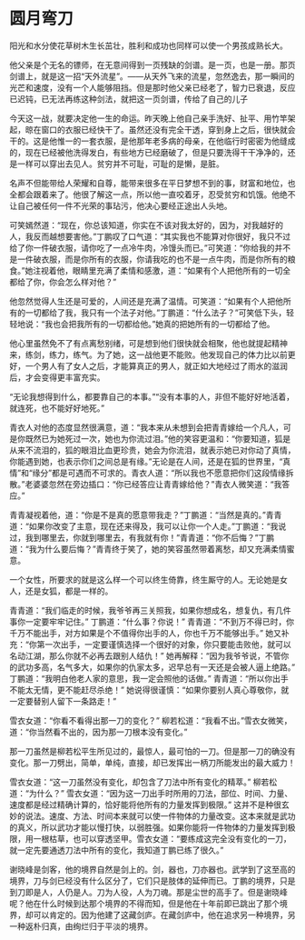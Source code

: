 # 圆月弯刀

阳光和水分使花草树木生长茁壮，胜利和成功也同样可以使一个男孩成熟长大。

他父亲是个无名的镖师，在无意间得到一页残缺的剑谱。是一页，也是一册。那页剑谱上，就是这一招“天外流星”。——从天外飞来的流星，忽然逸去，那一瞬间的光芒和速度，没有一个人能够阻挡。但是那时他父亲已经老了，智力已衰退，反应已迟钝，已无法再练这种剑法，就把这一页剑谱，传给了自己的儿子

今天这一战，就要决定他一生的命运。昨天晚上他自己亲手洗好、扯平、用竹竿架起，晾在窗口的衣服已经快干了。虽然还没有完全干透，穿到身上之后，很快就会干的。这是他惟一的一套衣服，是他那年老多病的母亲，在他临行时密密为他缝成的，现在已经被他洗得发白，有些地方已经磨破了，但是只要洗得干干净净的，还是一样可以穿出去见人。贫穷并不可耻，可耻的是懒，是脏。

名声不但能带给人荣耀和自尊，能带来很多在平日梦想不到的事，财富和地位，也全都会跟着来了。他很了解这一点，所以他一直咬着牙，忍受贫穷和饥饿。他绝不让自己被任何一件不光荣的事玷污，他决心要经正途出人头地。

可笑嫣然道：“现在，你总该知道，你实在不该对我太好的，因为，对我越好的人，我反而越想要害他。”丁鹏叹了口气道：“其实我也不能算对你很好，我只不过给了你一件破衣服，请你吃了一点冷牛肉，冷馒头而已。”可笑道：“你给我的并不是一件破衣服，而是你所有的衣服，你请我吃的也不是一点牛肉，而是你所有的粮食。”她注视着他，眼睛里充满了柔情和感激，道：“如果有个人把他所有的一切全都给了你，你会怎么样对他？”

他忽然觉得人生还是可爱的，人间还是充满了温情。可笑道：“如果有个人把他所有的一切都给了我，我只有一个法子对他。”丁鹏道：“什么法子？”可笑低下头，轻轻地说：“我也会把我所有的一切都给他。”她真的把她所有的一切都给了他。

他心里虽然免不了有点离愁别绪，可是想到他们很快就会相聚，他也就提起精神来，练剑，练力，练气。为了她，这一战他更不能败。他发现自己的体力比以前更好，一个男人有了女人之后，才能算真正的男人，就正如大地经过了雨水的滋润后，才会变得更丰富充实。

“无论我想得到什么，都要靠自己的本事。”“没有本事的人，非但不能好好地活着，就连死，也不能好好地死。”

青衣人对他的态度显然很满意，道：“我本来从未想到会把青青嫁给一个凡人，可是你既然已为她死过一次，她也为你流过泪。”他的笑容更温和：“你要知道，狐是从来不流泪的，狐的眼泪比血更珍贵，她会为你流泪，就表示她已对你动了真情，你能遇到她，也表示你们之间总是有缘。”无论是在人间，还是在狐的世界里，“真情”和“缘分”都是可遇而不可求的。青衣人道：“所以我也不愿意把你们这段情缘拆散。”老婆婆忽然在旁边插口：“你已经答应让青青嫁给他？”青衣人微笑道：“我答应。”

青青凝视着他，道：“你是不是真的愿意带我走？”丁鹏道：“当然是真的。”青青道：“如果你改变了主意，现在还来得及，我可以让你一个人走。”丁鹏道：“我说过，我到哪里去，你就到哪里去，有我就有你！”青青道：“你不后悔？”丁鹏道：“我为什么要后悔？”青青终于笑了，她的笑容虽然带着离愁，却又充满柔情蜜意。

一个女性，所要求的就是这么样一个可以终生倚靠，终生厮守的人。无论她是女人，还是女狐，都是一样的。

青青道：“我们临走的时候，我爷爷再三关照我，如果你想成名，想复仇，有几件事你一定要牢牢记住。” 丁鹏道：“什么事？你说！” 青青道：“不到万不得已时，你千万不能出手，对方如果是个不值得你出手的人，你也千万不能够出手。” 她又补充：“你第一次出手，一定要谨慎选择一个很好的对象，你只要能击败他，就可以名动江湖，那么你就不必再去跟别人结仇！” 她再解释：“因为我爷爷说，不管你的武功多高，名气多大，如果你的仇家太多，迟早总有一天还是会被人逼上绝路。” 丁鹏道：“我明白他老人家的意思，我一定会照他的话做。” 青青道：“所以你出手不能太无情，更不能赶尽杀绝！” 她说得很谨慎：“如果你要别人真心尊敬你，就一定要替别人留下一条路走！”

雪衣女道：“你看不看得出那一刀的变化？” 柳若松道：“我看不出。”雪衣女微笑，道：“你当然看不出的，因为那一刀根本没有变化。”

那一刀虽然是柳若松平生所见过的，最惊人，最可怕的一刀。但是那一刀的确没有变化。那一刀劈出，简单，单纯，直接，却已发挥出一柄刀所能发出的最大威力！

雪衣女道：“这一刀虽然没有变化，却包含了刀法中所有变化的精萃。” 柳若松道：“为什么？” 雪衣女道：“因为这一刀出手时所用的刀法，部位、时间、力量、速度都是经过精确计算的，恰好能将他所有的力量发挥到极限。” 这并不是种很玄妙的说法。速度、方法、时间本来就可以使一件物体的力量改变。这本来就是武功的真义，所以武功才能以慢打快，以弱胜强。如果你能将一件物体的力量发挥到极限，用一根枯草，也可以穿透坚甲。雪衣女道：“要练成这完全没有变化的一刀，就一定先要通透刀法中所有的变化，我知道丁鹏已练了很久。”

谢晓峰是剑客，他的境界自然是剑上的。剑，器也，刀亦器也。武学到了这至高的境界，刀与剑已经没有什么区分了，它们只是肢体的延伸而已。丁鹏的境界，只是到刀即是人，人仍是人。刀为人役，人为刀魂。那是尘世的高手了。但是谢晓峰呢？他在什么时候到达那个境界的不得而知，但是他在十年前即已跳出了那个境界，却可以肯定的。因为他建了这藏剑庐。在藏剑庐中，他在追求另一种境界，另一种返朴归真，由绚烂归于平淡的境界。

